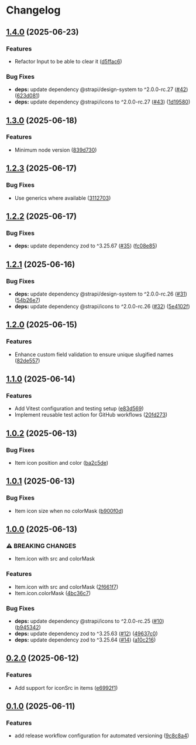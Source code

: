 # Changelog

## [1.4.0](https://github.com/ChristopheCVB/strapi-plugin-generic-custom-fields/compare/v1.3.0...v1.4.0) (2025-06-23)


### Features

* Refactor Input to be able to clear it ([d5ffac6](https://github.com/ChristopheCVB/strapi-plugin-generic-custom-fields/commit/d5ffac6e3709023c26070f559c343aea9b892520))


### Bug Fixes

* **deps:** update dependency @strapi/design-system to ^2.0.0-rc.27 ([#42](https://github.com/ChristopheCVB/strapi-plugin-generic-custom-fields/issues/42)) ([623d081](https://github.com/ChristopheCVB/strapi-plugin-generic-custom-fields/commit/623d08190045ee24b6ef4ee27861aeb1e393de72))
* **deps:** update dependency @strapi/icons to ^2.0.0-rc.27 ([#43](https://github.com/ChristopheCVB/strapi-plugin-generic-custom-fields/issues/43)) ([1d19580](https://github.com/ChristopheCVB/strapi-plugin-generic-custom-fields/commit/1d19580ddeaeea2d289e5009315240f6dd6e9140))

## [1.3.0](https://github.com/ChristopheCVB/strapi-plugin-generic-custom-fields/compare/v1.2.3...v1.3.0) (2025-06-18)


### Features

* Minimum node version ([839d730](https://github.com/ChristopheCVB/strapi-plugin-generic-custom-fields/commit/839d730b4e7cdeea187a883f5f409724ce2449d8))

## [1.2.3](https://github.com/ChristopheCVB/strapi-plugin-generic-custom-fields/compare/v1.2.2...v1.2.3) (2025-06-17)


### Bug Fixes

* Use generics where available ([3112703](https://github.com/ChristopheCVB/strapi-plugin-generic-custom-fields/commit/31127036523b55cf404f0c89b914b494a386e2e2))

## [1.2.2](https://github.com/ChristopheCVB/strapi-plugin-generic-custom-fields/compare/v1.2.1...v1.2.2) (2025-06-17)


### Bug Fixes

* **deps:** update dependency zod to ^3.25.67 ([#35](https://github.com/ChristopheCVB/strapi-plugin-generic-custom-fields/issues/35)) ([fc08e85](https://github.com/ChristopheCVB/strapi-plugin-generic-custom-fields/commit/fc08e85251d85163a33202dd82c72f6a23d66318))

## [1.2.1](https://github.com/ChristopheCVB/strapi-plugin-generic-custom-fields/compare/v1.2.0...v1.2.1) (2025-06-16)


### Bug Fixes

* **deps:** update dependency @strapi/design-system to ^2.0.0-rc.26 ([#31](https://github.com/ChristopheCVB/strapi-plugin-generic-custom-fields/issues/31)) ([54b26e7](https://github.com/ChristopheCVB/strapi-plugin-generic-custom-fields/commit/54b26e7788c91afa4054b777ffb909762c307b81))
* **deps:** update dependency @strapi/icons to ^2.0.0-rc.26 ([#32](https://github.com/ChristopheCVB/strapi-plugin-generic-custom-fields/issues/32)) ([5e4102f](https://github.com/ChristopheCVB/strapi-plugin-generic-custom-fields/commit/5e4102f6ecd7737b6e9ba1d9c3d6b8b298b44707))

## [1.2.0](https://github.com/ChristopheCVB/strapi-plugin-generic-custom-fields/compare/v1.1.0...v1.2.0) (2025-06-15)


### Features

* Enhance custom field validation to ensure unique slugified names ([82de557](https://github.com/ChristopheCVB/strapi-plugin-generic-custom-fields/commit/82de5575f3716824177722441667700043b53c14))

## [1.1.0](https://github.com/ChristopheCVB/strapi-plugin-generic-custom-fields/compare/v1.0.2...v1.1.0) (2025-06-14)


### Features

* Add Vitest configuration and testing setup ([e83d569](https://github.com/ChristopheCVB/strapi-plugin-generic-custom-fields/commit/e83d569572ddface1974f0f6cc6cf64bb6a4531e))
* Implement reusable test action for GitHub workflows ([20fd273](https://github.com/ChristopheCVB/strapi-plugin-generic-custom-fields/commit/20fd273d560984dddc65ded6071ead87431c4c59))

## [1.0.2](https://github.com/ChristopheCVB/strapi-plugin-generic-custom-fields/compare/v1.0.1...v1.0.2) (2025-06-13)


### Bug Fixes

* Item icon position and color ([ba2c5de](https://github.com/ChristopheCVB/strapi-plugin-generic-custom-fields/commit/ba2c5de0fc52a2873b5812f7e1d93ee9058cc5e6))

## [1.0.1](https://github.com/ChristopheCVB/strapi-plugin-generic-custom-fields/compare/v1.0.0...v1.0.1) (2025-06-13)


### Bug Fixes

* Item icon size when no colorMask ([b900f0d](https://github.com/ChristopheCVB/strapi-plugin-generic-custom-fields/commit/b900f0d44e349a6cc60dd0c0e78c76ff023ae050))

## [1.0.0](https://github.com/ChristopheCVB/strapi-plugin-generic-custom-fields/compare/v0.2.0...v1.0.0) (2025-06-13)


### ⚠ BREAKING CHANGES

* Item.icon with src and colorMask

### Features

* Item.icon with src and colorMask ([2f661f7](https://github.com/ChristopheCVB/strapi-plugin-generic-custom-fields/commit/2f661f74bd0a398f7c2ce0ea25f9c4725483315c))
* Item.icon.colorMask ([4bc36c7](https://github.com/ChristopheCVB/strapi-plugin-generic-custom-fields/commit/4bc36c771cdc401241bd9b9e6ea4e69b6459ac0e))


### Bug Fixes

* **deps:** update dependency @strapi/icons to ^2.0.0-rc.25 ([#10](https://github.com/ChristopheCVB/strapi-plugin-generic-custom-fields/issues/10)) ([b945342](https://github.com/ChristopheCVB/strapi-plugin-generic-custom-fields/commit/b945342f6e33e2af26abc9396c2e71550a2fc9fd))
* **deps:** update dependency zod to ^3.25.63 ([#12](https://github.com/ChristopheCVB/strapi-plugin-generic-custom-fields/issues/12)) ([49637c0](https://github.com/ChristopheCVB/strapi-plugin-generic-custom-fields/commit/49637c0df0df1bd34f6c48ca07ca475c6ed871d8))
* **deps:** update dependency zod to ^3.25.64 ([#14](https://github.com/ChristopheCVB/strapi-plugin-generic-custom-fields/issues/14)) ([a10c216](https://github.com/ChristopheCVB/strapi-plugin-generic-custom-fields/commit/a10c216085d1be8a2d30537a2f4ad60ae3d7f9b7))

## [0.2.0](https://github.com/ChristopheCVB/strapi-plugin-generic-custom-fields/compare/v0.1.0...v0.2.0) (2025-06-12)


### Features

* Add support for iconSrc in items ([e6992f1](https://github.com/ChristopheCVB/strapi-plugin-generic-custom-fields/commit/e6992f100ee42a0c7fe4855c88239e9a1c44a0bb))

## [0.1.0](https://github.com/ChristopheCVB/strapi-plugin-generic-custom-fields/compare/0.0.9...v0.1.0) (2025-06-11)


### Features

* add release workflow configuration for automated versioning ([9c8c8a4](https://github.com/ChristopheCVB/strapi-plugin-generic-custom-fields/commit/9c8c8a4d0559a488ac67622ac2b0120466b6c116))
